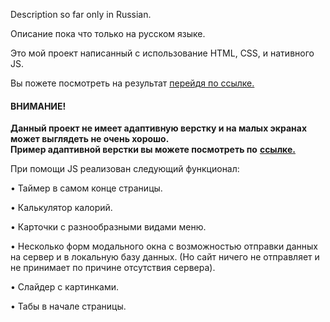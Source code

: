 Description so far only in Russian.

Описание пока что только на русском языке.

Это мой проект написанный с использование HTML, CSS, и нативного JS.

Вы пожете посмотреть на результат [перейдя по ссылке.](https://shevchenko-stanislav.github.io/Native-JS-site-FOOD--/)
#### ВНИМАНИЕ!
**Данный проект не имеет адаптивную верстку и на малых экранах может выглядеть не очень хорошо.**\
**Пример адаптивной верстки вы можете посмотреть по** [**ссылке.**](https://shevchenko-stanislav.github.io/Adaptive-website/)

При помощи JS реализован следующий функционал:

• Таймер в самом конце страницы.

• Калькулятор калорий.

• Карточки с разнообразными видами меню.

• Несколько форм модального окна с возможностью отправки
данных на сервер и в локальную базу данных.
(Но сайт ничего не отправляет и не принимает по причине
отсутствия сервера).

• Слайдер с картинками.

• Табы в начале страницы.

